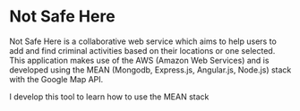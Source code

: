 <h1>Not Safe Here</h1>

<p>Not Safe Here is a collaborative web service which
aims to help users to add and find criminal activities based on
their locations or one selected. This application makes use of the
AWS (Amazon Web Services) and is developed using the MEAN
(Mongodb, Express.js, Angular.js, Node.js) stack with the Google
Map API. </p>

<p>I develop this tool to learn how to use the MEAN stack</p>
